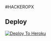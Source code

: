 #HACKEROPX

## Deploy
[![Deploy To Heroku](https://www.herokucdn.com/deploy/button.svg)](https://dashboard.heroku.com/new?button-url=https%3A%2F%2Fgithub.com%2Famanpandey7647%2Fmarcus&template=https%3A%2F%2Fgithub.com%2Famanpandey7647%2Fmarcus)

